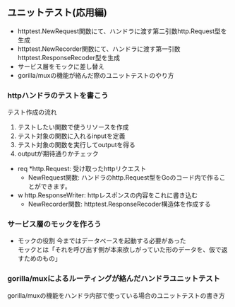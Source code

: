 ## ユニットテスト(応用編)
- httptest.NewRequest関数にて、ハンドラに渡す第二引数http.Request型を生成
- httptest.NewRecorder関数にて、ハンドラに渡す第一引数httptest.ResponseRecoder型を生成
- サービス層をモックに差し替え
- gorilla/muxの機能が絡んだ際のユニットテストのやり方

### httpハンドラのテストを書こう
テスト作成の流れ
1. テストしたい関数で使うリソースを作成
2. テスト対象の関数に入れるinputを定義
3. テスト対象の関数を実行してoutputを得る
4. outputが期待通りかチェック

- req *http.Request: 受け取ったhttpリクエスト
    - NewRequest関数: ハンドラのhttp.Request型をGoのコード内で作ることができます。
- w http.ResponseWriter: httpレスポンスの内容をこれに書き込む
    - NewRecorder関数: httptest.ResponseRecoder構造体を作成する

### サービス層のモックを作ろう
- モックの役割
    今まではデータベースを起動する必要があった  
    モックとは「それを呼び出す側が本来欲しがっていた形のデータを、仮で返すためのもの」

### gorilla/muxによるルーティングが絡んだハンドラユニットテスト
gorilla/muxの機能をハンドラ内部で使っている場合のユニットテストの書き方  
